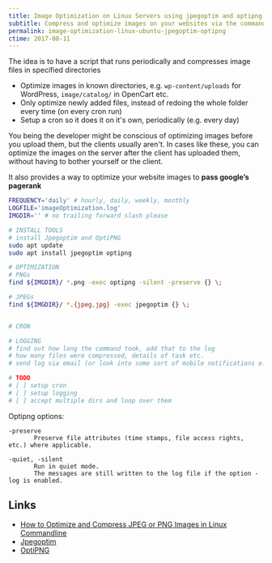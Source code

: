```yaml
---
title: Image Optimization on Linux Servers using jpegoptim and optipng
subtitle: Compress and optimize images on your websites via the command line
permalink: image-optimization-linux-ubuntu-jpegoptim-optipng
ctime: 2017-08-11
---
```


The idea is to have a script that runs periodically and compresses image files in specified directories

- Optimize images in known directories, e.g. `wp-content/uploads` for WordPress, `image/catalog/` in OpenCart etc.
- Only optimize newly added files, instead of redoing the whole folder every time (on every cron run)
- Setup a cron so it does it on it's own, periodically (e.g. every day)

You being the developer might be conscious of optimizing images before you upload them, but the clients usually aren't. In cases like these, you can optimize the images on the server after the client has uploaded them, without having to bother yourself or the client.

It also provides a way to optimize your website images to **pass google’s pagerank** 

```bash
FREQUENCY='daily' # hourly, daily, weekly, monthly
LOGFILE='imageOptimization.log'
IMGDIR='' # no trailing forward slash please

# INSTALL TOOLS
# install Jpegoptim and OptiPNG
sudo apt update
sudo apt install jpegoptim optipng

# OPTIMIZATION
# PNGs
find ${IMGDIR}/ *.png -exec optipng -silent -preserve {} \;

# JPEGs
find ${IMGDIR}/ *.{jpeg,jpg} -exec jpegoptim {} \;


# CRON

# LOGGING
# find out how long the command took, add that to the log
# how many files were compressed, details of task etc.
# send log via email (or look into some sort of mobile notifications e.g. https://simplepush.io/)

# TODO
# [ ] setup cron
# [ ] setup logging
# [ ] accept multiple dirs and loop over them
```

Optipng options:

```
-preserve
       Preserve file attributes (time stamps, file access rights, etc.) where applicable.

-quiet, -silent
       Run in quiet mode.
       The messages are still written to the log file if the option -log is enabled.
```




Links
---
- [How to Optimize and Compress JPEG or PNG Images in Linux Commandline](https://www.tecmint.com/optimize-and-compress-jpeg-or-png-batch-images-linux-commandline/)
- [Jpegoptim](https://github.com/tjko/jpegoptim)
- [OptiPNG](http://optipng.sourceforge.net/)